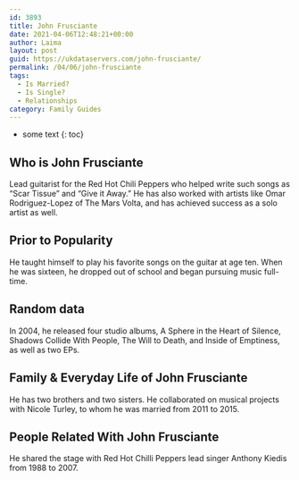 ```yaml
---
id: 3893
title: John Frusciante
date: 2021-04-06T12:48:21+00:00
author: Laima
layout: post
guid: https://ukdataservers.com/john-frusciante/
permalink: /04/06/john-frusciante
tags:
  - Is Married?
  - Is Single?
  - Relationships
category: Family Guides
---
```


* some text
{: toc}


## Who is John Frusciante
                  
                  
                  
Lead guitarist for the Red Hot Chili Peppers who helped write such songs as &#8220;Scar Tissue&#8221; and &#8220;Give it Away.&#8221; He has also worked with artists like Omar Rodriguez-Lopez of The Mars Volta, and has achieved success as a solo artist as well.
                  
              
            
              
            
                
                
                
## Prior to Popularity
                  
                  
                  
He taught himself to play his favorite songs on the guitar at age ten. When he was sixteen, he dropped out of school and began pursuing music full-time.
                  
              
            
              
            
                
                
                
## Random data
                  
                  
                  
In 2004, he released four studio albums, A Sphere in the Heart of Silence, Shadows Collide With People, The Will to Death, and Inside of Emptiness, as well as two EPs.
                  
              
            
              
            
                
                
                
## Family & Everyday Life of John Frusciante
                  
                  
                  
He has two brothers and two sisters. He collaborated on musical projects with Nicole Turley, to whom he was married from 2011 to 2015.
                  
              
            
              
            
                
                
                
## People Related With John Frusciante
                  
                  
                  
He shared the stage with Red Hot Chilli Peppers lead singer Anthony Kiedis from 1988 to 2007.
                  
              
            
              
            
                
              
            
              
              
            
            
              
            
          
          
          